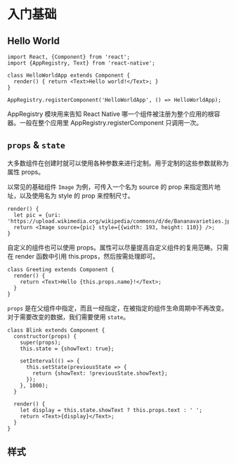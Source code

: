 # 入门基础

## Hello World

```
import React, {Component} from 'react';
import {AppRegistry, Text} from 'react-native';

class HelloWorldApp extends Component {
  render() { return <Text>Hello world!</Text>; }
}

AppRegistry.registerComponent('HelloWorldApp', () => HelloWorldApp);
```

AppRegistry 模块用来告知 React Native 哪一个组件被注册为整个应用的根容器。一般在整个应用里 AppRegistry.registerComponent 只调用一次。

## `props` &amp; `state`

大多数组件在创建时就可以使用各种参数来进行定制。用于定制的这些参数就称为属性 props。

以常见的基础组件 `Image` 为例，可传入一个名为 source 的 prop 来指定图片地址，以及使用名为 style 的 prop 来控制尺寸。

```
render() {
  let pic = {uri: 'https://upload.wikimedia.org/wikipedia/commons/d/de/Bananavarieties.jpg'};
  return <Image source={pic} style={{width: 193, height: 110}} />;
}
```

自定义的组件也可以使用 props。属性可以尽量提高自定义组件的复用范畴。只需在 render 函数中引用 this.props，然后按需处理即可。

```
class Greeting extends Component {
  render() {
    return <Text>Hello {this.props.name}!</Text>;
  }
}
```

`props` 是在父组件中指定，而且一经指定，在被指定的组件生命周期中不再改变。对于需要改变的数据，我们需要使用 `state`。

```
class Blink extends Component {
  constructor(props) {
    super(props);
    this.state = {showText: true};

    setInterval(() => {
      this.setState(previousState => {
        return {showText: !previousState.showText};
      });
    }, 1000);
  }

  render() {
    let display = this.state.showText ? this.props.text : ' ';
    return <Text>{display}</Text>;
  }
}
```


## 样式


